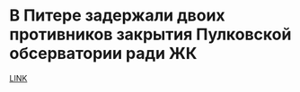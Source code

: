 # В Питере задержали двоих противников закрытия Пулковской обсерватории ради ЖК



[LINK](https://varlamov.ru/2980588.html)